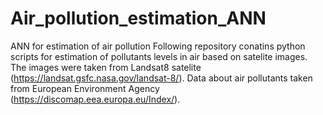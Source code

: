 # Air_pollution_estimation_ANN
ANN for estimation of air pollution
Following repository conatins python scripts for estimation of pollutants levels in air based on satelite images. The images were taken from Landsat8 satelite (https://landsat.gsfc.nasa.gov/landsat-8/). Data about air pollutants taken from European Environment Agency (https://discomap.eea.europa.eu/Index/).
